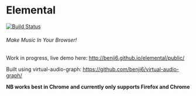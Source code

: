 # Elemental

[![Build Status](https://travis-ci.org/benji6/elemental.svg)](https://travis-ci.org/benji6/elemental)

###### Make Music In Your Browser!

Work in progress, live demo here: http://benji6.github.io/elemental/public/

Built using virtual-audio-graph: https://github.com/benji6/virtual-audio-graph/

**NB works best in Chrome and currently only supports Firefox and Chrome**
